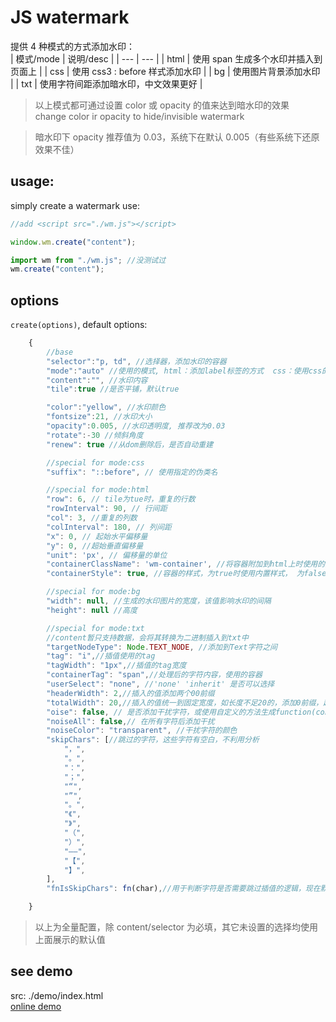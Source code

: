 # JS watermark

提供 4 种模式的方式添加水印：  
| 模式/mode | 说明/desc |
| --- | --- |
| html | 使用 span 生成多个水印并插入到页面上 |
| css | 使用 css3 : before 样式添加水印 |
| bg | 使用图片背景添加水印 |
| txt | 使用字符间距添加暗水印，中文效果更好 |

> 以上模式都可通过设置 color 或 opacity 的值来达到暗水印的效果  
> change color ir opacity to hide/invisible watermark

> 暗水印下 opacity 推荐值为 0.03，系统下在默认 0.005（有些系统下还原效果不佳）

## usage:

simply create a watermark use:

```javascript
//add <script src="./wm.js"></script>

window.wm.create("content");
```

```javascript
import wm from "./wm.js"; //没测试过
wm.create("content");
```

## options

`create(options)`, default options:

```javascript
    {
        //base
        "selector":"p, td", //选择器，添加水印的容器
        "mode":"auto" //使用的模式, html：添加label标签的方式  css：使用css的方式  auto：自动：ie8使用html模式，其它使用css
        "content":"", //水印内容
        "tile":true //是否平铺，默认true

        "color":"yellow", //水印颜色
        "fontsize":21, //水印大小
        "opacity":0.005, //水印透明度, 推荐改为0.03
        "rotate":-30 //倾斜角度
        "renew": true //从dom删除后，是否自动重建

        //special for mode:css
        "suffix": "::before", // 使用指定的伪类名

        //special for mode:html
        "row": 6, // tile为tue时，重复的行数
        "rowInterval": 90, // 行间距
        "col": 3, //重复的列数
        "colInterval": 180, // 列间距
        "x": 0, // 起始水平偏移量
        "y": 0, //超始垂直偏移量
        "unit": 'px', // 偏移量的单位
        "containerClassName": 'wm-container', //将容器附加到html上时使用的类名，用于自定义样式
        "containerStyle": true, //容器的样式，为true时使用内置样式， 为false时不添加样式，为字符串时，将字符串做为样式添加到页面

        //special for mode:bg
        "width": null, //生成的水印图片的宽度，该值影响水印的间隔
        "height": null //高度

        //special for mode:txt
        //content暂只支持数据，会将其转换为二进制插入到txt中
        "targetNodeType": Node.TEXT_NODE, //添加到Text字符之间
        "tag": "i",//插值使用的tag
        "tagWidth": "1px",//插值的tag宽度
        "containerTag": "span",//处理后的字符内容，使用的容器
        "userSelect": "none", //'none' 'inherit' 是否可以选择
        "headerWidth": 2,//插入的值添加两个00前缀
        "totalWidth": 20,//插入的值统一到固定宽度，如长度不足20的，添加0前缀，超过20的将截断前面的
        "oise": false, // 是否添加干扰字符，或使用自定义的方法生成function(config):char
        "noiseAll": false,// 在所有字符后添加干扰
        "noiseColor": "transparent", //干扰字符的颜色
        "skipChars": [//跳过的字符，这些字符有空白，不利用分析
            "，",
            "。",
            "：",
            "；",
            "“",
            "”",
            "。",
            "《",
            "》",
            "（",
            "）",
            "——",
            "【",
            "】",
        ],
        "fnIsSkipChars": fn(char),//用于判断字符是否需要跳过插值的逻辑，现在默认不在ascii以及skipChars中指定的字符后插值

    }
```

> 以上为全量配置，除 content/selector 为必填，其它未设置的选择均使用上面展示的默认值

## see demo

src: ./demo/index.html  
[online demo](https://aspark.github.io/js-watermark/demo/index.html)  

